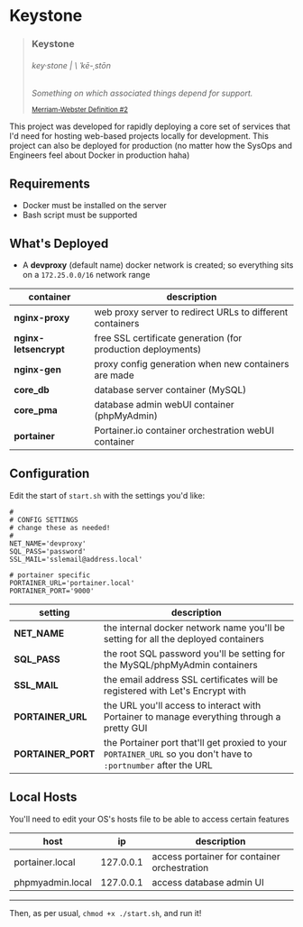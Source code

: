 # Keystone

> ### **Keystone**
> ###### key·​stone | \ ˈkē-ˌstōn
>
> _Something on which associated things depend for support._
>
> <sub>[Merriam-Webster Definition #2](https://www.merriam-webster.com/dictionary/keystone)</sub>
>

This project was developed for rapidly deploying a core set of services that I'd need for hosting web-based projects locally for development.
This project can also be deployed for production (no matter how the SysOps and Engineers feel about Docker in production haha)

## Requirements

* Docker must be installed on the server
* Bash script must be supported

## What's Deployed

* A **devproxy** (default name) docker network is created; so everything sits on a `172.25.0.0/16` network range

| container | description |
| --------- | ----------- |
| **nginx-proxy** | web proxy server to redirect URLs to different containers |
| **nginx-letsencrypt** | free SSL certificate generation (for production deployments) |
| **nginx-gen** | proxy config generation when new containers are made |
| **core_db** | database server container (MySQL) |
| **core_pma** | database admin webUI container (phpMyAdmin) |
| **portainer** | Portainer.io container orchestration webUI container |

## Configuration

Edit the start of `start.sh` with the settings you'd like:

```
#
# CONFIG SETTINGS
# change these as needed!
#
NET_NAME='devproxy'
SQL_PASS='password'
SSL_MAIL='sslemail@address.local'

# portainer specific
PORTAINER_URL='portainer.local'
PORTAINER_PORT='9000'
```

| setting | description |
| ------- | ----------- |
| **NET_NAME** | the internal docker network name you'll be setting for all the deployed containers |
| **SQL_PASS** | the root SQL password you'll be setting for the MySQL/phpMyAdmin containers |
| **SSL_MAIL** | the email address SSL certificates will be registered with Let's Encrypt with |
| **PORTAINER_URL** | the URL you'll access to interact with Portainer to manage everything through a pretty GUI |
| **PORTAINER_PORT** | the Portainer port that'll get proxied to your `PORTAINER_URL` so you don't have to `:portnumber` after the URL |

## Local Hosts

You'll need to edit your OS's hosts file to be able to access certain features

| host | ip | description |
| ---- | -- | ----------- |
| portainer.local | 127.0.0.1 | access portainer for container orchestration |
| phpmyadmin.local | 127.0.0.1 | access database admin UI |

- - - - -

Then, as per usual, `chmod +x ./start.sh`, and run it!

